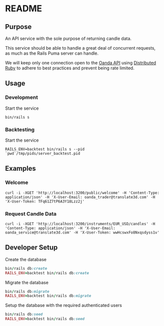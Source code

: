 # README

## Purpose

An API service with the sole purpose of returning candle data.

This service should be able to handle a great deal of concurrent requests, as much as the Rails Puma server can handle.

We will keep only one connection open to the [Oanda API](https://developer.oanda.com/rest-live-v20/best-practices/) using [Distributed Ruby](https://ruby-doc.org/stdlib-2.4.5/libdoc/drb/rdoc/DRb.html) to adhere to best practices and prevent being rate limited.

## Usage

### Development

Start the service

    bin/rails s

### Backtesting

Start the service

    RAILS_ENV=backtest bin/rails s --pid `pwd`/tmp/pids/server_backtest.pid

## Examples

### Welcome

    curl -i -XGET 'http://localhost:3200/public/welcome' -H 'Content-Type: application/json' -H 'X-User-Email: oanda_trader@translate3d.com' -H 'X-User-Token: TFq61Z7tP6A3Y18Lzz2j'

### Request Candle Data

    curl -i -XGET 'http://localhost:3200/instruments/EUR_USD/candles' -H 'Content-Type: application/json' -H 'X-User-Email: oanda_service@translate3d.com' -H 'X-User-Token: wwHcswxFo8Nxqsdyss1v'

## Developer Setup

Create the database

```ruby
bin/rails db:create
RAILS_ENV=backtest bin/rails db:create
```

Migrate the database

```ruby
bin/rails db:migrate
RAILS_ENV=backtest bin/rails db:migrate
```

Setup the database with the required authenticated users

```ruby
bin/rails db:seed
RAILS_ENV=backtest bin/rails db:seed
```
